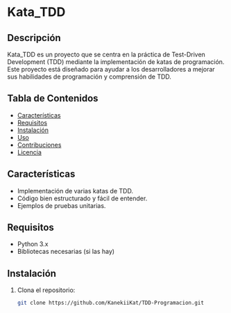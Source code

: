 # Kata_TDD

## Descripción
Kata_TDD es un proyecto que se centra en la práctica de Test-Driven Development (TDD) mediante la implementación de katas de programación. Este proyecto está diseñado para ayudar a los desarrolladores a mejorar sus habilidades de programación y comprensión de TDD.

## Tabla de Contenidos
- [Características](#características)
- [Requisitos](#requisitos)
- [Instalación](#instalación)
- [Uso](#uso)
- [Contribuciones](#contribuciones)
- [Licencia](#licencia)

## Características
- Implementación de varias katas de TDD.
- Código bien estructurado y fácil de entender.
- Ejemplos de pruebas unitarias.

## Requisitos
- Python 3.x
- Bibliotecas necesarias (si las hay)

## Instalación
1. Clona el repositorio:
   ```bash
   git clone https://github.com/KanekiiKat/TDD-Programacion.git
